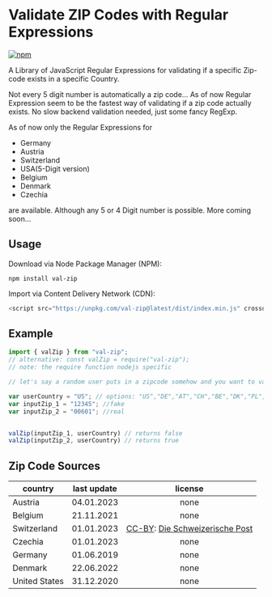 # Validate ZIP Codes with Regular Expressions

[![npm](https://img.shields.io/npm/v/val-zip)](https://www.npmjs.com/package/val-zip)

A Library of JavaScript Regular Expressions for validating if a specific Zip-code exists in a specific Country.

Not every 5 digit number is automatically a zip code... As of now Regular Expression seem to be the fastest way of validating if a zip code actually exists. No slow backend validation needed, just some fancy RegExp.

As of now only the Regular Expressions for

* Germany
* Austria
* Switzerland
* USA(5-Digit version)
* Belgium
* Denmark
* Czechia

are available. Although any 5 or 4 Digit number is possible. More coming soon...

## Usage

Download via Node Package Manager (NPM):

```shell
npm install val-zip
```

Import via Content Delivery Network (CDN):

```js
<script src="https://unpkg.com/val-zip@latest/dist/index.min.js" crossorigin="anonymous" referrerpolicy="no-referrer">
```

## Example

```javascript
import { valZip } from "val-zip";
// alternative: const valZip = require("val-zip"); 
// note: the require function nodejs specific 

// let's say a random user puts in a zipcode somehow and you want to validate if the zip code exists.

var userCountry = "US"; // options: "US","DE","AT","CH","BE","DK","PL","CZ" 
var inputZip_1 = "12345"; //fake 
var inputZip_2 = "00601"; //real


valZip(inputZip_1, userCountry) // returns false
valZip(inputZip_2, userCountry) // returns true
```

## Zip Code Sources

| country       | last update |                                                               license                                                               |
| ------------- | ----------- | :----------------------------------------------------------------------------------------------------------------------------------: |
| Austria       | 04.01.2023  |                                                                 none                                                                 |
| Belgium       | 21.11.2021  |                                                                 none                                                                 |
| Switzerland   | 01.01.2023  | [CC-BY](https://creativecommons.org/licenses/by/4.0/legalcode): [Die Schweizerische Post](https://swisspost.opendatasoft.com/pages/home/) |
| Czechia       | 01.01.2023  |                                                                 none                                                                 |
| Germany       | 01.06.2019  |                                                                 none                                                                 |
| Denmark       | 22.06.2022  |                                                                 none                                                                 |
| United States | 31.12.2020  |                                                                 none                                                                 |
